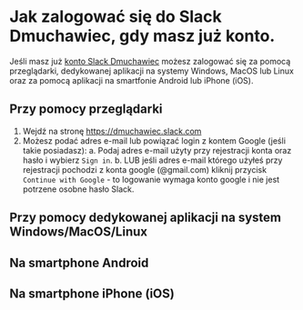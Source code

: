 # Jak zalogować się do Slack Dmuchawiec, gdy masz już konto.

Jeśli masz już [konto Slack Dmuchawiec](jak_dolaczyc.md) możesz zalogować
się za pomocą przeglądarki, dedykowanej aplikacji na systemy Windows, 
MacOS lub Linux oraz za pomocą aplikacji na smartfonie Android lub iPhone (iOS).

## Przy pomocy przeglądarki

1. Wejdź na stronę https://dmuchawiec.slack.com
2. Możesz podać adres e-mail lub powiązać login z kontem Google (jeśli takie posiadasz):
    a. Podaj adres e-mail użyty przy rejestracji konta oraz hasło i wybierz `Sign in`.
    b. LUB jeśli adres e-mail którego użyłeś przy rejestracji pochodzi z konta google (@gmail.com) 
    kliknij przycisk `Continue with Google` - to logowanie wymaga konto google i nie jest potrzene
    osobne hasło Slack.

## Przy pomocy dedykowanej aplikacji na system Windows/MacOS/Linux

## Na smartphone Android

## Na smartphone iPhone (iOS)
